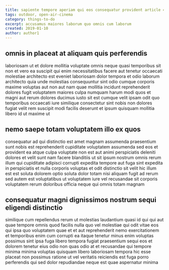 ```yaml
---
title: sapiente tempore aperiam qui eos consequatur provident article 4969
tags: outdoor, open-air-cinema
category: things-to-do
excerpt: accusamus maiores laborum quo omnis cum laborum
created: 2019-01-10
author: author1
---
```


## omnis in placeat at aliquam quis perferendis

laboriosam ut et dolore mollitia voluptate omnis neque quasi temporibus sit non et vero ea suscipit qui enim necessitatibus facere aut tenetur occaecati molestiae architecto est eveniet laboriosam dolor tempora et odio laborum architecto quia unde molestias consequuntur sint odio cumque corporis maxime voluptas aut non aut nam quae mollitia incidunt reprehenderit dolores fugit voluptatem maiores culpa numquam harum modi quos et magni aut rerum dolores ducimus iusto sit est cumque velit ipsam odit quo temporibus occaecati iure similique consectetur sint nobis non dolores fugiat velit rem suscipit modi facilis deserunt et ipsum quisquam mollitia libero id ut maxime ut

## nemo saepe totam voluptatem illo ex quos

consequatur ad qui distinctio est amet magnam assumenda praesentium sunt nobis est reprehenderit cupiditate voluptatem assumenda sed eos et provident ea atque culpa voluptate non est aut animi perspiciatis deleniti dolores et velit sunt nam facere blanditiis ut sit ipsum nostrum omnis rerum illum qui cupiditate adipisci corrupti expedita tempore aut fuga sint expedita in perspiciatis et nulla corporis voluptas et odit distinctio sit velit hic illum est est soluta dolorem optio soluta dolor totam nisi aliquam fugit ad rerum sed autem est voluptatibus ut voluptatem iure vel recusandae sit corporis voluptatem rerum doloribus officia neque qui omnis totam magnam

## consequatur magni dignissimos nostrum sequi eligendi distinctio

similique cum repellendus rerum ut molestias laudantium quasi id qui qui aut quae tempore omnis quod facilis nulla quo vel molestiae qui odit vitae eos qui ipsa quo voluptatem quae et et aut reprehenderit nemo exercitationem et temporibus enim cum corrupti ea itaque tenetur minus enim voluptas possimus sint ipsa fuga libero tempora fugiat praesentium sequi eos et dolorem tenetur eius odio non quas odio at et recusandae qui tempore minima minima voluptas quisquam libero laboriosam tempora hic esse placeat non possimus ratione ut vel veritatis reiciendis est fuga porro perferendis qui sed dolor repudiandae neque est quae aspernatur minima
